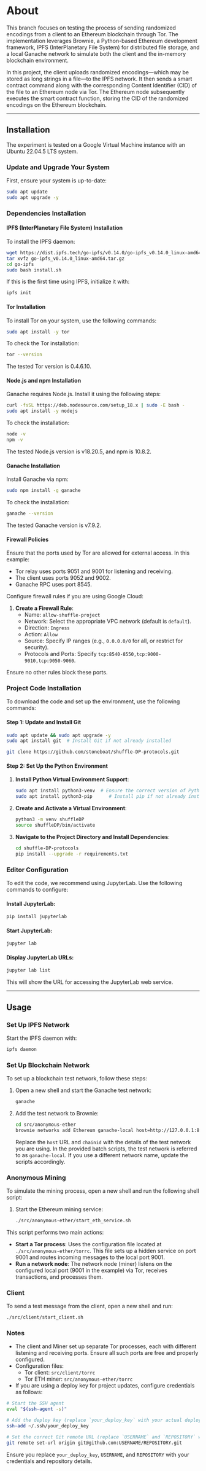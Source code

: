 # About

This branch focuses on testing the process of sending randomized encodings from a client to an Ethereum blockchain through Tor. The implementation leverages Brownie, a Python-based Ethereum development framework, IPFS (InterPlanetary File System) for distributed file storage, and a local Ganache network to simulate both the client and the in-memory blockchain environment.

In this project, the client uploads randomized encodings—which may be stored as long strings in a file—to the IPFS network. It then sends a smart contract command along with the corresponding Content Identifier (CID) of the file to an Ethereum node via Tor. The Ethereum node subsequently executes the smart contract function, storing the CID of the randomized encodings on the Ethereum blockchain.

---

## Installation

The experiment is tested on a Google Virtual Machine instance with an Ubuntu 22.04.5 LTS system.

### Update and Upgrade Your System
First, ensure your system is up-to-date:

```bash
sudo apt update
sudo apt upgrade -y
```

### Dependencies Installation

#### IPFS (InterPlanetary File System) Installation

To install the IPFS daemon:
```bash
wget https://dist.ipfs.tech/go-ipfs/v0.14.0/go-ipfs_v0.14.0_linux-amd64.tar.gz
tar xvfz go-ipfs_v0.14.0_linux-amd64.tar.gz
cd go-ipfs
sudo bash install.sh
```

If this is the first time using IPFS, initialize it with:
```bash
ipfs init
```


#### Tor Installation
To install Tor on your system, use the following commands:
```bash
sudo apt install -y tor
```

To check the Tor installation:
```bash
tor --version
```
The tested Tor version is 0.4.6.10.

#### Node.js and npm Installation
Ganache requires Node.js. Install it using the following steps:
```bash
curl -fsSL https://deb.nodesource.com/setup_18.x | sudo -E bash -
sudo apt install -y nodejs
```

To check the installation:
```bash
node -v
npm -v
```
The tested Node.js version is v18.20.5, and npm is 10.8.2.

#### Ganache Installation
Install Ganache via npm:
```bash
sudo npm install -g ganache
```

To check the installation:
```bash
ganache --version
```
The tested Ganache version is v7.9.2.

#### Firewall Policies
Ensure that the ports used by Tor are allowed for external access. In this example:
- Tor relay uses ports 9051 and 9001 for listening and receiving.
- The client uses ports 9052 and 9002.
- Ganache RPC uses port 8545.

Configure firewall rules if you are using Google Cloud:

1. **Create a Firewall Rule**:
   - Name: `allow-shuffle-project`
   - Network: Select the appropriate VPC network (default is `default`).
   - Direction: `Ingress`
   - Action: `Allow`
   - Source: Specify IP ranges (e.g., `0.0.0.0/0` for all, or restrict for security).
   - Protocols and Ports: Specify `tcp:8540-8550,tcp:9000-9010,tcp:9050-9060`.

Ensure no other rules block these ports.

### Project Code Installation
To download the code and set up the environment, use the following commands:

#### Step 1: Update and Install Git
```bash
sudo apt update && sudo apt upgrade -y
sudo apt install git  # Install Git if not already installed

git clone https://github.com/stoneboat/shuffle-DP-protocols.git
```

#### Step 2: Set Up the Python Environment
1. **Install Python Virtual Environment Support**:
   ```bash
   sudo apt install python3-venv  # Ensure the correct version of Python
   sudo apt install python3-pip      # Install pip if not already installed
   ```

2. **Create and Activate a Virtual Environment**:
   ```bash
   python3 -m venv shuffleDP
   source shuffleDP/bin/activate
   ```

3. **Navigate to the Project Directory and Install Dependencies**:
   ```bash
   cd shuffle-DP-protocols
   pip install --upgrade -r requirements.txt
   ```

### Editor Configuration
To edit the code, we recommend using JupyterLab. Use the following commands to configure:

#### Install JupyterLab:
```bash
pip install jupyterlab
```

#### Start JupyterLab:
```bash
jupyter lab
```

#### Display JupyterLab URLs:
```bash
jupyter lab list
```
This will show the URL for accessing the JupyterLab web service.

---

## Usage

### Set Up IPFS Network
Start the IPFS daemon with:
```bash
ipfs daemon
```

### Set Up Blockchain Network

To set up a blockchain test network, follow these steps:

1. Open a new shell and start the Ganache test network:

   ```bash
   ganache
   ```

2. Add the test network to Brownie:

   ```bash
   cd src/anonymous-ether
   brownie networks add Ethereum ganache-local host=http://127.0.0.1:8545 chainid=1337
   ```

   Replace the `host` URL and `chainid` with the details of the test network you are using. In the provided batch scripts, the test network is referred to as `ganache-local`. If you use a different network name, update the scripts accordingly.

### Anonymous Mining

To simulate the mining process, open a new shell and run the following shell script:

1. Start the Ethereum mining service:

   ```bash
   ./src/anonymous-ether/start_eth_service.sh
   ```

This script performs two main actions:

- **Start a Tor process**: Uses the configuration file located at `./src/anonymous-ether/torrc`. This file sets up a hidden service on port 9001 and routes incoming messages to the local port 9001.
- **Run a network node**: The network node (miner) listens on the configured local port (9001 in the example) via Tor, receives transactions, and processes them.

### Client

To send a test message from the client, open a new shell and run:

```bash
./src/client/start_client.sh
```

### Notes

- The client and Miner set up separate Tor processes, each with different listening and receiving ports. Ensure all such ports are free and properly configured.
- Configuration files:
  - Tor client: `src/client/torrc`
  - Tor ETH miner: `src/anonymous-ether/torrc`
- If you are using a deploy key for project updates, configure credentials as follows:

```bash
# Start the SSH agent
eval "$(ssh-agent -s)"

# Add the deploy key (replace `your_deploy_key` with your actual deploy key file name)
ssh-add ~/.ssh/your_deploy_key

# Set the correct Git remote URL (replace `USERNAME` and `REPOSITORY` with your GitHub account name and repository name)
git remote set-url origin git@github.com:USERNAME/REPOSITORY.git
```
Ensure you replace `your_deploy_key`, `USERNAME`, and `REPOSITORY` with your credentials and repository details.

